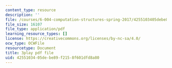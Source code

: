 ```yaml
---
content_type: resource
description: ''
file: /courses/6-004-computation-structures-spring-2017/4255103405debe89f2158f601dfd8a80_EnmOjVUSfdY.pdf
file_size: 16107
file_type: application/pdf
learning_resource_types: []
license: https://creativecommons.org/licenses/by-nc-sa/4.0/
ocw_type: OCWFile
resourcetype: Document
title: 3play pdf file
uid: 42551034-05de-be89-f215-8f601dfd8a80
---
```

